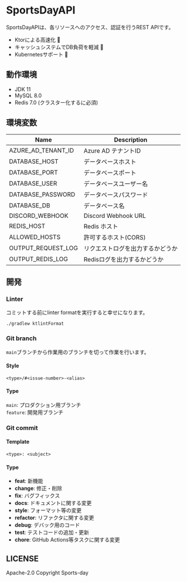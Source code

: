# SportsDayAPI

SportsDayAPIは、各リソースへのアクセス、認証を行うREST APIです。

- Ktorによる高速化 🚀
- キャッシュシステムでDB負荷を軽減 🎈
- Kubernetesサポート 💪

## 動作環境

- JDK 11
- MySQL 8.0
- Redis 7.0 (クラスター化するに必須)

## 環境変数

| Name               | Description         |
|--------------------|---------------------|
| AZURE_AD_TENANT_ID | Azure AD テナントID     |
| DATABASE_HOST      | データベースホスト           |
| DATABASE_PORT      | データベースポート           |
| DATABASE_USER      | データベースユーザー名         |
| DATABASE_PASSWORD  | データベースパスワード         |
| DATABASE_DB        | データベース名             |
| DISCORD_WEBHOOK    | Discord Webhook URL |
| REDIS_HOST         | Redis ホスト           |
| ALLOWED_HOSTS      | 許可するホスト(CORS)       |
| OUTPUT_REQUEST_LOG | リクエストログを出力するかどうか    |
| OUTPUT_REDIS_LOG   | Redisログを出力するかどうか    |

## 開発

### Linter

コミットする前にlinter formatを実行すると幸せになります。

```shell
./gradlew ktlintFormat
```

### Git branch

``main``ブランチから作業用のブランチを切って作業を行います。

#### Style

```
<type>/#<issue-number>-<alias>
```

#### Type

``main``: プロダクション用ブランチ  
``feature``: 開発用ブランチ

### Git commit

#### Template

```
<type>: <subject>
```

#### Type

- **feat**: 新機能
- **change**: 修正・削除
- **fix**: バグフィックス
- **docs**: ドキュメントに関する変更
- **style**: フォーマット等の変更
- **refactor**: リファクタに関する変更
- **debug**: デバック用のコード
- **test**: テストコードの追加・更新
- **chore**: GitHub Actions等タスクに関する変更

## LICENSE

Apache-2.0
Copyright Sports-day

